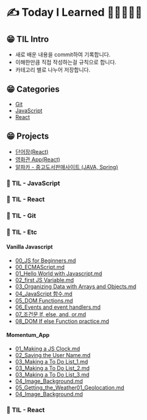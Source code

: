 # ✍ Today I Learned 📙📒📗📘📕

## 😁 TIL Intro

- 새로 배운 내용을 commit하여 기록합니다.<br />
- 이해한만큼 직접 작성하는걸 규칙으로 합니다.<br />
- 카테고리 별로 나누어 저장합니다.

## 😁 Categories

- [Git](#git)
- [JavaScript](#javascript)
- [React](#react)

## 😁 Projects

- [단어장(React)](https://github.com/yerin512/voca)
- [영화관 App(React)](https://github.com/yerin512/movie_app)
- [알파카 - 중고도서판매사이트 (JAVA, Spring)](https://github.com/kaipi10hou/bitTeam)

### 📕 TIL - JavaScript

### 📒 TIL - React

### 📗 TIL - Git

### 📘 TIL - Etc

#### Vanilla Javascript

- [00_JS for Beginners.md ](https://github.com/yerin512/TIL-/blob/main/JavaScript/Vanilla%20Javascript/00_JS%20for%20Beginners.md)
- [00_ECMAScript.md](https://github.com/yerin512/TIL-/blob/main/JavaScript/Vanilla%20Javascript/00_ECMAScript.md)
- [01_Hello World with Javascript.md](https://github.com/yerin512/TIL-/tree/main/JavaScript/Vanilla%20Javascript)
- [02_first JS Variable.md](https://github.com/yerin512/TIL-/blob/main/JavaScript/Vanilla%20Javascript/02_first%20JS%20Variable.md)
- [03_Organizing Data with Arrays and Objects.md](https://github.com/yerin512/TIL-/blob/main/JavaScript/Vanilla%20Javascript/03_Organizing%20Data%20with%20Arrays%20and%20Objects.md)
- [04_JavaScript 함수.md](https://github.com/yerin512/TIL-/blob/main/JavaScript/Vanilla%20Javascript/04_JavaScript%20%ED%95%A8%EC%88%98.md)
- [05_DOM Functions.md](https://github.com/yerin512/TIL-/blob/main/JavaScript/Vanilla%20Javascript/05_DOM%20Functions.md)
- [06_Events and event handlers.md](https://github.com/yerin512/TIL-/blob/main/JavaScript/Vanilla%20Javascript/06_Events%20and%20event%20handlers.md)
- [07\_조건문 If, else, and, or.md](https://github.com/yerin512/TIL-/tree/main/JavaScript/Vanilla%20Javascript)
- [08_DOM If else Function practice.md](https://github.com/yerin512/TIL-/blob/main/JavaScript/Vanilla%20Javascript/08_DOM%20If%20else%20Function%20practice.md)

#### Momentum_App

- [01_Making a JS Clock.md](https://github.com/yerin512/TIL-/blob/main/JavaScript/Vanilla%20Javascript/00_ECMAScript.md)
- [02_Saving the User Name.md](https://github.com/yerin512/TIL-/blob/main/JavaScript/Vanilla%20Javascript/00_ECMAScript.md)
- [03_Making a To Do List_1.md](https://github.com/yerin512/TIL-/blob/main/JavaScript/Vanilla%20Javascript/00_ECMAScript.md)
- [03_Making a To Do List_2.md](https://github.com/yerin512/TIL-/blob/main/JavaScript/Vanilla%20Javascript/00_ECMAScript.md)
- [03_Making a To Do List_3.md](https://github.com/yerin512/TIL-/blob/main/JavaScript/Vanilla%20Javascript/00_ECMAScript.md)
- [04_Image_Background.md](https://github.com/yerin512/TIL-/blob/main/JavaScript/Vanilla%20Javascript/00_ECMAScript.md)
- [05_Getting_the_Weather01_Geolocation.md](https://github.com/yerin512/TIL-/blob/main/JavaScript/Vanilla%20Javascript/00_ECMAScript.md)
- [04_Image_Background.md](https://github.com/yerin512/TIL-/blob/main/JavaScript/Vanilla%20Javascript/00_ECMAScript.md)

### 📙 TIL - React
